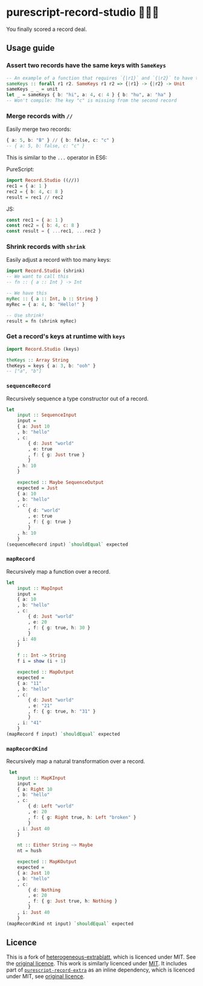 # purescript-record-studio 📀📀📀

You finally scored a record deal.

## Usage guide

### Assert two records have the same keys with `SameKeys`

```purescript
-- An example of a function that requires `{|r1}` and `{|r2}` to have the same keys
sameKeys :: forall r1 r2. SameKeys r1 r2 => {|r1} -> {|r2} -> Unit
sameKeys _ _ = unit
let _ = sameKeys { b: "hi", a: 4, c: 4 } { b: "hu", a: "ha" }
-- Won't compile: The key "c" is missing from the second record
```

### Merge records with `//`
Easily merge two records:

```purescript
{ a: 5, b: "B" } // { b: false, c: "c" }
-- { a: 5, b: false, c: "c" }
```

This is similar to the `...` operator in ES6:

PureScript:
```purescript
import Record.Studio ((//))
rec1 = { a: 1 }
rec2 = { b: 4, c: 8 }
result = rec1 // rec2
```

JS:
```js
const rec1 = { a: 1 }
const rec2 = { b: 4, c: 8 }
const result = { ...rec1, ...rec2 }
```

### Shrink records with `shrink`
Easily adjust a record with too many keys:
```purescript
import Record.Studio (shrink)
-- We want to call this
-- fn :: { a :: Int } -> Int

-- We have this
myRec :: { a :: Int, b :: String }
myRec = { a: 4, b: "Hello!" }

-- Use shrink!
result = fn (shrink myRec)
```

### Get a record's keys at runtime with `keys`
```purescript
import Record.Studio (keys)

theKeys :: Array String
theKeys = keys { a: 3, b: "ooh" }
-- ["a", "b"]
```

### `sequenceRecord`
Recursively sequence a type constructor out of a record.

```purescript
let
    input :: SequenceInput
    input =
    { a: Just 10
    , b: "hello"
    , c:
        { d: Just "world"
        , e: true
        , f: { g: Just true }
        }
    , h: 10
    }

    expected :: Maybe SequenceOutput
    expected = Just
    { a: 10
    , b: "hello"
    , c:
        { d: "world"
        , e: true
        , f: { g: true }
        }
    , h: 10
    }
(sequenceRecord input) `shouldEqual` expected
```

### `mapRecord`

Recursively map a function over a record.
```purescript
let
    input :: MapInput
    input =
    { a: 10
    , b: "hello"
    , c:
        { d: Just "world"
        , e: 20
        , f: { g: true, h: 30 }
        }
    , i: 40
    }

    f :: Int -> String
    f i = show (i + 1)

    expected :: MapOutput
    expected =
    { a: "11"
    , b: "hello"
    , c:
        { d: Just "world"
        , e: "21"
        , f: { g: true, h: "31" }
        }
    , i: "41"
    }
(mapRecord f input) `shouldEqual` expected
```

### `mapRecordKind`

Recursively map a natural transformation over a record.

```purescript
 let
    input :: MapKInput
    input =
    { a: Right 10
    , b: "hello"
    , c:
        { d: Left "world"
        , e: 20
        , f: { g: Right true, h: Left "broken" }
        }
    , i: Just 40
    }

    nt :: Either String ~> Maybe
    nt = hush

    expected :: MapKOutput
    expected =
    { a: Just 10
    , b: "hello"
    , c:
        { d: Nothing
        , e: 20
        , f: { g: Just true, h: Nothing }
        }
    , i: Just 40
    }
(mapRecordKind nt input) `shouldEqual` expected
```

## Licence
This is a fork of [heterogeneous-extrablatt](https://github.com/sigma-andex/purescript-heterogeneous-extrablatt), which is licenced under MIT. See the [original licence](./LICENCES/heterogeneous-extrablatt.LICENCE). This work is similarly licenced under [MIT](./LICENCE).
It includes part of [`purescript-record-extra`](https://github.com/justinwoo/purescript-record-extra) as an inline dependency, which is licenced under MIT, see [original licence](./LICENCES/record-extra.LICENCE).
